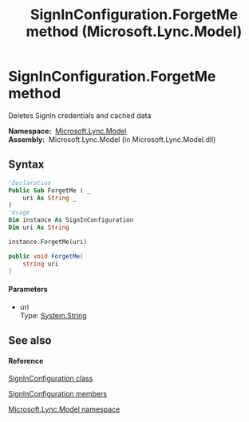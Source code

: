 ﻿---
title: SignInConfiguration.ForgetMe method  (Microsoft.Lync.Model)
TOCTitle: 'ForgetMe method '
ms:assetid: M:Microsoft.Lync.Model.SignInConfiguration.ForgetMe(System.String)_DI_3_UC_OCS14MrefLyncWPF
ms:mtpsurl: https://msdn.microsoft.com/en-us/library/microsoft.lync.model.signinconfiguration.forgetme(v=office.15)
ms:contentKeyID: 56370886
ms.date: 07/28/2014
mtps_version: v=office.15
f1_keywords:
- Microsoft.Lync.Model.SignInConfiguration.ForgetMe
dev_langs:
- CSharp
- JScript
- VB
- other
---

# SignInConfiguration.ForgetMe method

Deletes SignIn credentials and cached data

**Namespace:**  [Microsoft.Lync.Model](microsoft-lync-model-namespace_2.md)  
**Assembly:**  Microsoft.Lync.Model (in Microsoft.Lync.Model.dll)

## Syntax

``` vb
'Declaration
Public Sub ForgetMe ( _
    uri As String _
)
'Usage
Dim instance As SignInConfiguration
Dim uri As String

instance.ForgetMe(uri)
```

``` csharp
public void ForgetMe(
    string uri
)
```

#### Parameters

  - uri  
    Type: [System.String](http://msdn2.microsoft.com/en-us/library/s1wwdcbf)  

## See also

#### Reference

[SignInConfiguration class](signinconfiguration-class-microsoft-lync-model_2.md)

[SignInConfiguration members](signinconfiguration-members-microsoft-lync-model_2.md)

[Microsoft.Lync.Model namespace](microsoft-lync-model-namespace_2.md)

